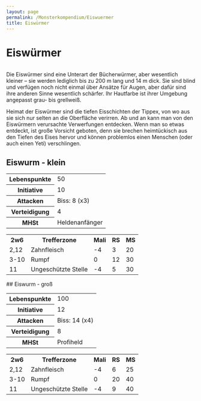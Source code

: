 ```yaml
---
layout: page
permalink: /Monsterkompendium/Eiswuermer
title: Eiswürmer
---
```


# Eiswürmer

<img alt="" src="{{ site.baseurl }}/assets/pics/weltenbuch/gallery/monster/tn2/eiswurm.jpg"/>

Die Eiswürmer sind eine Unterart der Bücherwürmer, aber wesentlich kleiner &ndash; sie werden lediglich bis zu 200 m lang und 14 m dick. Sie sind blind und verfügen noch nicht einmal über Ansätze für Augen, aber dafür sind ihre anderen Sinne wesentlich schärfer. Ihr Hautfarbe ist ihrer Umgebung angepasst grau- bis grellweiß.

Heimat der Eiswürmer sind die tiefen Eisschichten der Tippex, von wo aus sie sich nur selten an die Oberfläche verirren. Ab und an kann man von den Eiswürmern verursachte Verwerfungen entdecken. Wenn man so etwas entdeckt, ist große Vorsicht geboten, denn sie brechen heimtückisch aus den Tiefen des Eises hervor und können problemlos einen Menschen (oder auch einen Yeti) verschlingen.

## Eiswurm - klein

<table  >
<tbody>
<tr><th>Lebenspunkte</th><td>50</td></tr>
<tr><th>Initiative</th><td>10</td></tr>
<tr><th>Attacken</th><td>Biss: 8 (x3)</td></tr>
<tr><th>Verteidigung</th><td>4</td></tr>
<tr><th>MHSt</th><td>Heldenanfänger</td></tr>
</tbody>
</table>
<table  >
<tbody>
<tr></tr>
<tr><th>2w6</th><th>Trefferzone</th><th>Mali</th><th>RS</th><th>MS</th></tr>
<tr><td>2,12</td><td>Zahnfleisch</td><td>-4</td><td>3</td><td>20</td></tr>
<tr><td>3-10</td><td>Rumpf</td><td>0</td><td>12</td><td>30</td></tr>
<tr><td>11</td><td>Ungeschützte Stelle</td><td>-4</td><td>5</td><td>30</td></tr>
</tbody>
</table>
## Eiswurm - groß

<table  >
<tbody>
<tr><th>Lebenspunkte</th><td>100</td></tr>
<tr><th>Initiative</th><td>12</td></tr>
<tr><th>Attacken</th><td>Biss: 14 (x4)</td></tr>
<tr><th>Verteidigung</th><td>8</td></tr>
<tr><th>MHSt</th><td>Profiheld</td></tr>
</tbody>
</table>
<table  >
<tbody>
<tr></tr>
<tr><th>2w6</th><th>Trefferzone</th><th>Mali</th><th>RS</th><th>MS</th></tr>
<tr><td>2,12</td><td>Zahnfleisch</td><td>-4</td><td>6</td><td>25</td></tr>
<tr><td>3-10</td><td>Rumpf</td><td>0</td><td>20</td><td>40</td></tr>
<tr><td>11</td><td>Ungeschützte Stelle</td><td>-4</td><td>9</td><td>40</td></tr>
</tbody>
</table>
